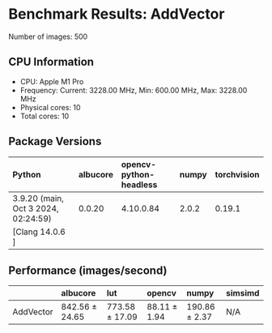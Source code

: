 # Benchmark Results: AddVector

Number of images: 500

## CPU Information

- CPU: Apple M1 Pro
- Frequency: Current: 3228.00 MHz, Min: 600.00 MHz, Max: 3228.00 MHz
- Physical cores: 10
- Total cores: 10

## Package Versions

| Python                                | albucore   | opencv-python-headless   | numpy   | torchvision   |
|:--------------------------------------|:-----------|:-------------------------|:--------|:--------------|
| 3.9.20 (main, Oct  3 2024, 02:24:59)  | 0.0.20     | 4.10.0.84                | 2.0.2   | 0.19.1        |
| [Clang 14.0.6 ]                       |            |                          |         |               |

## Performance (images/second)

|           | albucore       | lut            | opencv       | numpy         | simsimd   |
|:----------|:---------------|:---------------|:-------------|:--------------|:----------|
| AddVector | 842.56 ± 24.65 | 773.58 ± 17.09 | 88.11 ± 1.94 | 190.86 ± 2.37 | N/A       |
